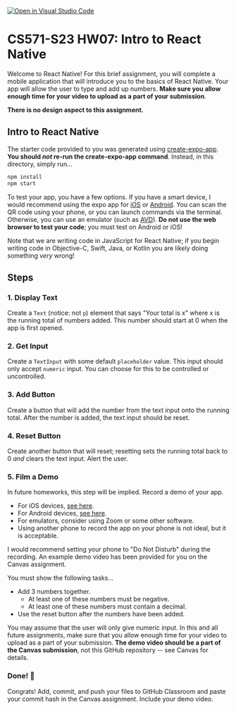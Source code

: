 [![Open in Visual Studio Code](https://classroom.github.com/assets/open-in-vscode-c66648af7eb3fe8bc4f294546bfd86ef473780cde1dea487d3c4ff354943c9ae.svg)](https://classroom.github.com/online_ide?assignment_repo_id=10598258&assignment_repo_type=AssignmentRepo)
# CS571-S23 HW07: Intro to React Native

Welcome to React Native! For this brief assignment, you will complete a mobile application that will introduce you to the basics of React Native. Your app will allow the user to type and add up numbers. **Make sure you allow enough time for your video to upload as a part of your submission**.

**There is no design aspect to this assignment.**

## Intro to React Native

The starter code provided to you was generated using [create-expo-app](https://www.npmjs.com/package/create-expo-app). **You should *not* re-run the create-expo-app command**. Instead, in this directory, simply run...

```bash
npm install
npm start
```

To test your app, you have a few options. If you have a smart device, I would recommend using the expo app for [iOS](https://apps.apple.com/us/app/expo-go/id982107779) or [Android](https://play.google.com/store/apps/details?id=host.exp.exponent&hl=en_US&gl=US). You can scan the QR code using your phone, or you can launch commands via the terminal. Otherwise, you can use an emulator (such as [AVD](https://developer.android.com/studio/run/emulator)). **Do not use the web browser to test your code**; you must test on Android or iOS!

Note that we are writing code in JavaScript for React Native; if you begin writing code in Objective-C, Swift, Java, or Kotlin you are likely doing something *very* wrong!

## Steps

### 1. Display Text
Create a `Text` (notice: not `p`) element that says "Your total is x" where x is the running total of numbers added. This number should start at 0 when the app is first opened.

### 2. Get Input
Create a `TextInput` with some default `placeholder` value. This input should only accept `numeric` input. You can choose for this to be controlled or uncontrolled. 

### 3. Add Button
Create a button that will add the number from the text input onto the running total. After the number is added, the text input should be reset.

### 4. Reset Button
Create another button that will reset; resetting sets the running total back to 0 *and* clears the text input. Alert the user.

### 5. Film a Demo
In future homeworks, this step will be implied. Record a demo of your app.
 - For iOS devices, [see here](https://support.apple.com/en-us/HT207935).
 - For Android devices, [see here](https://support.google.com/android/answer/9075928?hl=en).
 - For emulators, consider using Zoom or some other software.
 - Using another phone to record the app on your phone is not ideal, but it is acceptable.

I would recommend setting your phone to "Do Not Disturb" during the recording. An example demo video has been provided for you on the Canvas assignment.

You must show the following tasks...

 - Add 3 numbers together.
   - At least one of these numbers must be negative.
   - At least one of these numbers must contain a decimal.
 - Use the reset button after the numbers have been added.

You may assume that the user will only give numeric input. In this and all future assignments, make sure that you allow enough time for your video to upload as a part of your submission. **The demo video should be a part of the Canvas submission**, not this GitHub repository -- see Canvas for details.

### Done! 🥳
Congrats! Add, commit, and push your files to GitHub Classroom and paste your commit hash in the Canvas assignment. Include your demo video.
